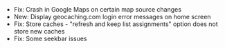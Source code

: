 ##
- Fix: Crash in Google Maps on certain map source changes
- New: Display geocaching.com login error messages on home screen
- Fix: Store caches - "refresh and keep list assignments" option does not store new caches
- Fix: Some seekbar issues
